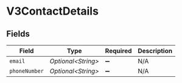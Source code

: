 # V3ContactDetails


## Fields

| Field               | Type                | Required            | Description         |
| ------------------- | ------------------- | ------------------- | ------------------- |
| `email`             | *Optional\<String>* | :heavy_minus_sign:  | N/A                 |
| `phoneNumber`       | *Optional\<String>* | :heavy_minus_sign:  | N/A                 |